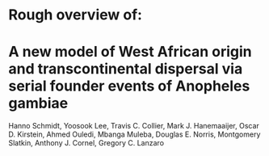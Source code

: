 # Rough overview of: #
# A new model of West African origin and transcontinental dispersal via serial founder events of Anopheles gambiae #
Hanno Schmidt, Yoosook Lee, Travis C. Collier, Mark J. Hanemaaijer, Oscar D. Kirstein, Ahmed Ouledi, Mbanga Muleba, Douglas E. Norris, Montgomery Slatkin, Anthony J. Cornel, Gregory C. Lanzaro

